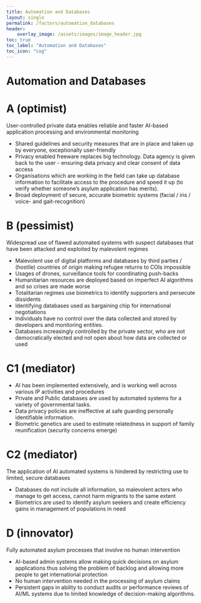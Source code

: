 ```yaml
---
title: Automation and Databases
layout: single
permalink: /factors/automation_databases
header:
    overlay_image: /assets/images/image_header.jpg
toc: true
toc_label: "Automation and Databases"
toc_icon: "cog"
---
```


# Automation and Databases
# A (optimist)
User-controlled private data enables reliable and faster AI-based application processing and environmental monitoring
* Shared guidelines and security measures that are in place and taken up by everyone, exceptionally user-friendly
* Privacy enabled freeware replaces big technology. Data agency is given back to the user - ensuring data privacy and clear consent of data access 
* Organisations which are working in the field can take up database information to facilitate access to the procedure and speed it up (to verify whether someone’s asylum application has merits).
* Broad deployment of secure, accurate biometric systems (facial / iris / voice- and gait-recognition)


# B (pessimist)
Widespread use of flawed automated systems with suspect databases that have been attacked and exploited by malevolent regimes 
* Malevolent use of digital platforms and databases by third parties / (hostile) countries of origin making refugee returns to COIs impossible
* Usages of drones, surveillance tools for coordinating push-backs
* Humanitarian resources are deployed based on imperfect AI algorithms and so crises are made worse
* Totalitarian regimes use biometrics to identify supporters and persecute dissidents
* Identifying databases used as bargaining chip for international negotiations
* Individuals have no control over the data collected and stored by developers and monitoring entities.
* Databases increasingly controlled by the private sector, who are not democratically elected and not open about how data are collected or used


# C1 (mediator)
* AI has been implemented extensively, and is working well across various IP activities and procedures
* Private and Public databases are used by automated systems for a variety of governmental tasks. 
* Data privacy policies are ineffective at safe guarding personally identifiable information.
* Biometric genetics are used to estimate relatedness in support of family reunification (security concerns emerge)

# C2 (mediator)
The application of AI automated systems is hindered by restricting use to limited, secure databases 
* Databases do not include all information, so malevolent actors who manage to get access, cannot harm migrants to the same extent 
* Biometrics are used to identify asylum seekers and create efficiency gains in management of populations in need

# D (innovator)
Fully automated asylum processes that involve no human intervention  
* AI-based admin systems allow making quick decisions on asylum applications thus solving the problem of backlog and allowing more people to get international protection
* No human intervention needed in the processing of asylum claims
* Persistent gaps in ability to conduct audits or performance reviews of AI/ML systems due to limited knowledge of decision-making algorithms.


